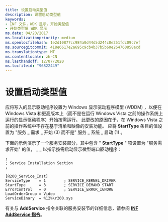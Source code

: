 ```yaml
---
title: 设置启动类型值
description: 设置启动类型值
keywords:
- INF 文件，WDK 显示，开始类型值
- 开始类型值 WDK 显示
ms.date: 04/20/2017
ms.localizationpriority: medium
ms.openlocfilehash: 1e2d10877cc984a0d44d5d244c0e251fdc09c7ef
ms.sourcegitcommit: 418e6617e2a695c9cb4b37b5b60e264760858acd
ms.translationtype: MT
ms.contentlocale: zh-CN
ms.lasthandoff: 12/07/2020
ms.locfileid: "96822449"
---
```

# <a name="setting-the-start-type-value"></a>设置启动类型值


应将写入的显示驱动程序设置为 Windows 显示驱动程序模型 (WDDM) ，以便在 Windows Vista 和更高版本上（而不是在运行 Windows Vista 之前的操作系统上运行的显示驱动程序）开始按需运行。 此更改的原因在于，在 Windows Vista 之前的操作系统中不存在基于清单和映像的安装功能。 应将 **StartType** 条目的值设置为 "服务 \_ 需求 \_ 开始 (3) 而不是" 服务 \_ 系统 \_ 启动 (1) 。

下面的示例演示了一个服务安装部分，其中包含 " **StartType** " 项设置为 "服务需求开始" 的值， \_ \_ 以指示按需启动显示微型端口驱动程序：

```inf
;
; Service Installation Section
;

[R200_Service_Inst]
ServiceType    = 1        ; SERVICE_KERNEL_DRIVER
StartType      = 3        ; SERVICE_DEMAND_START
ErrorControl   = 0        ; SERVICE_ERROR_IGNORE
LoadOrderGroup = Video
ServiceBinary  = %12%\r200.sys
```

有关与 **AddService** 指令关联的服务安装节的详细信息，请参阅 [**INF AddService 指令**](../install/inf-addservice-directive.md)。

 


